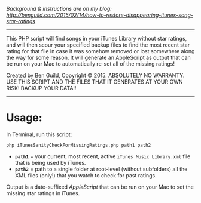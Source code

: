 *Background & instructions are on my blog: http://benguild.com/2015/02/14/how-to-restore-disappearing-itunes-song-star-ratings*

---------------

This PHP script will find songs in your iTunes Library without star ratings, and will then scour your specified backup files to find the most recent star rating for that file in case it was somehow removed or lost somewhere along the way for some reason. It will generate an AppleScript as output that can be run on your Mac to automatically re-set all of the missing ratings!

Created by Ben Guild, Copyright © 2015. ABSOLUTELY NO WARRANTY. USE THIS SCRIPT AND THE FILES THAT IT GENERATES AT YOUR OWN RISK! BACKUP YOUR DATA!!

---------------

# Usage:

In Terminal, run this script:

`php iTunesSanityCheckForMissingRatings.php path1 path2`
- **`path1`** = your current, most recent, active `iTunes Music Library.xml` file that is being used by iTunes.
- **`path2`** = path to a single folder at root-level (without subfolders) all the XML files (only!) that you watch to check for past ratings.

Output is a date-suffixed *AppleScript* that can be run on your Mac to set the missing star ratings in iTunes.
